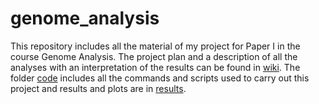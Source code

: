# genome_analysis
This repository includes all the material of my project for Paper I in the course Genome Analysis. The project plan and a description of all the analyses with an interpretation of the results can be found in [wiki](https://github.com/rpensch/genome_analysis/blob/master/wiki.md). The folder [code](https://github.com/rpensch/genome_analysis/tree/master/code) includes all the commands and scripts used to carry out this project and results and plots are in [results](https://github.com/rpensch/genome_analysis/tree/master/results). 